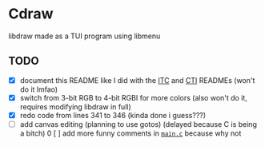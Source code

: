 # Cdraw
libdraw made as a TUI program using libmenu

## TODO
- [x] document this README like I did with the [ITC](utils/ITC/README.md) and [CTI](utils/CTI/README.md) READMEs (won't do it lmfao)  
- [x] switch from 3-bit RGB to 4-bit RGBI for more colors (also won't do it, requires modifying libdraw in full)  
- [x] redo code from lines 341 to 346 (kinda done i guess???)  
- [ ] add canvas editing (planning to use gotos) (delayed because C is being a bitch)
0 [ ] add more funny comments in [`main.c`](main.c) because why not